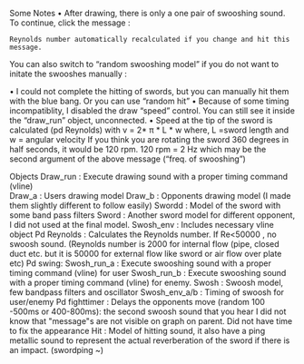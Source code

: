 Some Notes 
•	After drawing, there is only a one pair of swooshing sound. To continue, click the message :
            
	Reynolds number automatically recalculated if you change and hit this message.
You can also switch to “random swooshing model” if you do not want to initate the swooshes manually :
           
•	I could not complete the hitting of swords, but you can manually hit them with the blue bang.  Or you can use “random hit”
•	Because of some timing incompatiblity, I disabled the draw “speed” control. You can still see it inside the “draw_run” object, unconnected.
•	Speed at the tip of the sword is calculated (pd Reynolds) with v = 2* π * L * w where,
L =sword length and w = angular velocity
If you think you are rotating the sword 360 degrees in half seconds, it would be 120 rpm. 120 rpm = 2 Hz which may be the second argument of the above message (“freq. of swooshing”)


Objects
Draw_run : Execute drawing sound with a proper timing command (vline)   
	Draw_a : Users drawing model
	Draw_b : Opponents drawing model (I made them slightly different to follow easily)
		Swordd  : Model of the sword with some band pass filters
		Sword : Another sword model for different opponent, I did not used at the final model.
	Swosh_env : Includes necessary vline object 
Pd Reynolds : Calculates the Reynolds number. If Re<50000 , no swoosh sound. (Reynolds number is 2000 for internal flow (pipe, closed duct etc. but it is 50000 for external flow like sword or air flow over plate etc)
Pd swing:
	Swosh_run_a : Execute swooshing sound with a proper timing command (vline) for user
	Swosh_run_b : Execute swooshing sound with a proper timing command (vline) for enemy.
		Swosh : Swoosh model, few bandpass filters and oscillator
		Swosh_env_a/b : Timing of swoosh for user/enemy
	Pd fighttimer : Delays the opponents move (random 100 -500ms or 400-800ms): the second swoosh sound that you hear
I did not know that "message"s are not visible on graph on parent. Did not have time to fix the appearance
Hit : Model of hitting sound, it also have a ping metallic sound to represent the actual reverberation of the sword if there is an impact. (swordping ~)

